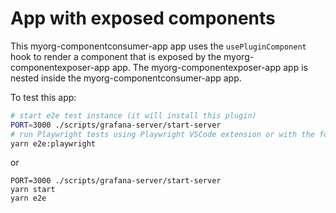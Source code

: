 # App with exposed components

This myorg-componentconsumer-app app uses the `usePluginComponent` hook to render a component that is exposed by the myorg-componentexposer-app app. The myorg-componentexposer-app app is nested inside the myorg-componentconsumer-app app.

To test this app:

```sh
# start e2e test instance (it will install this plugin)
PORT=3000 ./scripts/grafana-server/start-server
# run Playwright tests using Playwright VSCode extension or with the following script
yarn e2e:playwright
```

or

```
PORT=3000 ./scripts/grafana-server/start-server
yarn start
yarn e2e
```

